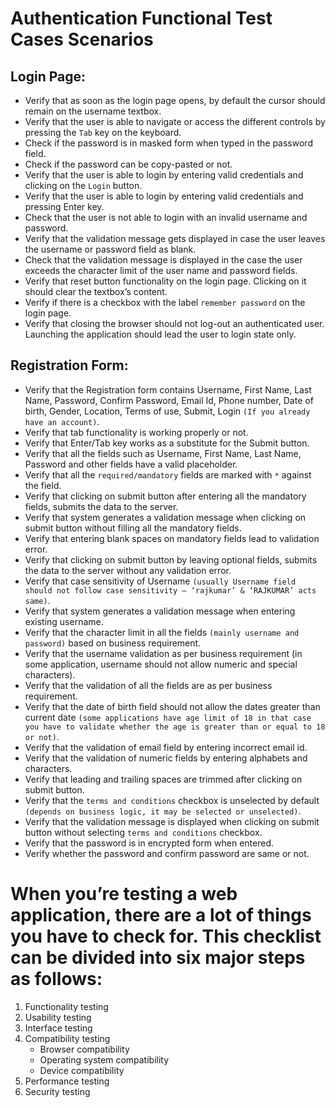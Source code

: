 # Authentication Functional Test Cases Scenarios

## Login Page: 

- Verify that as soon as the login page opens, by default the cursor should remain on the username textbox.
- Verify that the user is able to navigate or access the different controls by pressing the `Tab` key on the keyboard.
- Check if the password is in masked form when typed in the password field.
- Check if the password can be copy-pasted or not.
- Verify that the user is able to login by entering valid credentials and clicking on the `Login` button.
- Verify that the user is able to login by entering valid credentials and pressing Enter key.
- Check that the user is not able to login with an invalid username and password.
- Verify that the validation message gets displayed in case the user leaves the username or password field as blank.
- Check that the validation message is displayed in the case the user exceeds the character limit of the user name and password fields.
- Verify that reset button functionality on the login page. Clicking on it should clear the textbox’s content.
- Verify if there is a checkbox with the label `remember password` on the login page.
- Verify that closing the browser should not log-out an authenticated user. Launching the application should lead the user to login state only.


## Registration Form:

- Verify that the Registration form contains Username, First Name, Last Name, Password, Confirm Password, Email Id, Phone number, Date of birth, Gender, Location, Terms of use, Submit, Login `(If you already have an account)`.
- Verify that tab functionality is working properly or not.
- Verify that Enter/Tab key works as a substitute for the Submit button.
- Verify that all the fields such as Username, First Name, Last Name, Password and other fields have a valid placeholder.
- Verify that all the `required/mandatory` fields are marked with `*` against the field.
- Verify that clicking on submit button after entering all the mandatory fields, submits the data to the server.
- Verify that system generates a validation message when clicking on submit button without filling all the mandatory fields.
- Verify that entering blank spaces on mandatory fields lead to validation error.
- Verify that clicking on submit button by leaving optional fields, submits the data to the server without any validation error.
- Verify that case sensitivity of Username `(usually Username field should not follow case sensitivity – ‘rajkumar’ & ‘RAJKUMAR’ acts same)`.
- Verify that system generates a validation message when entering existing username.
- Verify that the character limit in all the fields `(mainly username and password)` based on business requirement.
- Verify that the username validation as per business requirement (in some application, username should not allow numeric and special characters).
- Verify that the validation of all the fields are as per business requirement.
- Verify that the date of birth field should not allow the dates greater than current date `(some applications have age limit of 18 in that case you have to validate whether the age is greater than or equal to 18 or not)`.
- Verify that the validation of email field by entering incorrect email id.
- Verify that the validation of numeric fields by entering alphabets and characters.
- Verify that leading and trailing spaces are trimmed after clicking on submit button.
- Verify that the `terms and conditions` checkbox is unselected by default `(depends on business logic, it may be selected or unselected)`.
- Verify that the validation message is displayed when clicking on submit button without selecting `terms and conditions` checkbox.
- Verify that the password is in encrypted form when entered.
- Verify whether the password and confirm password are same or not.

# When you’re testing a web application, there are a lot of things you have to check for. This checklist can be divided into six major steps as follows:

  1. Functionality testing
  2. Usability testing
  3. Interface testing
  4. Compatibility testing
      - Browser compatibility
      - Operating system compatibility
      - Device compatibility
  6. Performance testing
  7. Security testing
